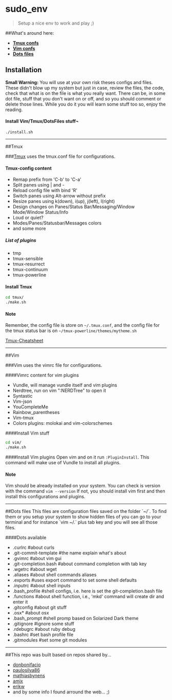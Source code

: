 # sudo_env

> Setup a nice env to work and play ;)


##What's around here:
* **[Tmux confs](#tmux)**
* **[Vim confs](#vim)**
* **[Dots files](#dots-files)**


## Installation

**Small Warning:** You will use at your own risk theses configs and files. These didn't blow up my system but just in case, review the files, the code, check that what is on the file is what you really want. There can be, in some dot file, stuff that you don't want on or off, and so you should comment or delete those lines. While you do it you will learn some stuff too so, enjoy the reading.

#### Install Vim/Tmux/DotsFiles stuff¬
```bash¬
./install.sh
```

---


<a name="tmux"/>
##Tmux

###[Tmux](https://tmux.github.io) uses the tmux.conf file for configurations.

#### Tmux-config content
* Remap prefix from 'C-b' to 'C-a'
* Split panes using | and -
* Reload config file with bind 'R'
* Switch panes using Alt-arrow without prefix
* Resize panes using k(down), i(up), j(left), l(right)
* Design changes on Panes/Status Bar/Messaging/Window Mode/Window Status/Info
* Loud or quiet?
* Modes/Panes/Statusbar/Messages colors
* and some more

##### List of plugins
*  tmp
*  tmux-sensible
*  tmux-resurrect
*  tmux-continuum
*  tmux-powerline

#### Install Tmux
```bash
cd tmux/
./make.sh
```

#### Note
Remember, the config file is store on `~/.tmux.conf`, and the config file for the tmux status bar is on `~/tmux-powerline/themes/mytheme.sh`

[Tmux-Cheatsheet](https://gist.github.com/tOOnPT/279f9adb004f217be1cee5a1c83cf7a5)


---


<a name="vim"/>
##Vim

###Vim uses the vimrc file for configurations.

####Vimrc content for vim plugins
* Vundle, will manage vundle itself and vim plugins
* Nerdtree, run on vim ":NERDTree" to open it
* Syntastic
* Vim-json
* YouCompleteMe
* Rainbow_parentheses
* Vim-tmux
* Colors plugins: molokai and vim-colorschemes

####Install Vim stuff
```bash
cd vim/
./make.sh
```

####Install Vim plugins
Open vim and on it run `:PluginInstall`. This command will make use of Vundle to install all plugins.

#### Note
Vim should be already installed on your system. You can check is version with the command `vim --version`
If not, you should install vim first and then install this configurations and plugins.


---


<a name="dots-files"/>
##Dots files
This files are configuration files saved on the folder `~/`. To find them or you setup your system to show hidden files of you can go to your terminal and for instance `vim ~/.` plus tab key and you will see all those files.

####Dots available
* .curlrc #about curls
* .git-commit-template #the name explain what's about
* .gvimrc #about vim gui
* .git-completion.bash #about command completion with tab key
* .wgetrc #about wget
* .aliases #about shell commands aliases
* .exports #uses export command to set some shell defaults
* .inputrc #about shell inputs
* .bash_profile #shell configs, i.e. here is set the git-completion.bash file
* .functions #about shell function, i.e., 'mkd' command will create dir and enter it
* .gitconfig #about git stuff
* .osx* #about osx
* .bash_prompt #shell promp based on Solarized Dark theme
* .gitignore #ignore some stuff
* .rdebugrc #about ruby debug
* .bashrc #set bash profile file
* .gitmodules #set some git modules


---


##This repo was built based on repos shared by...
* [donbonifacio](https://github.com/donbonifacio/env)
* [paulosilva86](https://github.com/paulosilva86/dotfiles)
* [mathiasbynens](https://github.com/mathiasbynens/dotfiles)
* [amix](https://github.com/amix/vimrc)
* [erikw](https://github.com/erikw/tmux-powerline)
* and by some info I found arround the web... ;)
